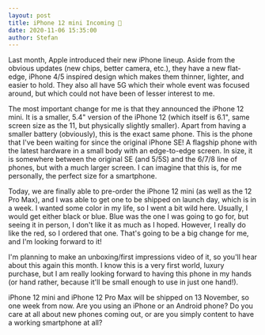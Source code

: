 ```yaml
---
layout: post
title: iPhone 12 mini Incoming 🎉
date: 2020-11-06 15:35:00
author: Stefan
---
```


Last month, Apple introduced their new iPhone lineup. Aside from the obvious updates (new chips, better camera, etc.), they have a new flat-edge, iPhone 4/5 inspired design which makes them thinner, lighter, and easier to hold. They also all have 5G which their whole event was focused around, but which could not have been of lesser interest to me.

The most important change for me is that they announced the iPhone 12 mini. It is a smaller, 5.4" version of the iPhone 12 (which itself is 6.1", same screen size as the 11, but physically slightly smaller). Apart from having a smaller battery (obviously), this is the exact same phone. This is the phone that I've been waiting for since the original iPhone SE! A flagship phone with the latest hardware in a small body with an edge-to-edge screen. In size, it is somewhere between the original SE (and 5/5S) and the 6/7/8 line of phones, but with a much larger screen. I can imagine that this is, for me personally, the perfect size for a smartphone.

Today, we are finally able to pre-order the iPhone 12 mini (as well as the 12 Pro Max), and I was able to get one to be shipped on launch day, which is in a week. I wanted some color in my life, so I went a bit wild here. Usually, I would get either black or blue. Blue was the one I was going to go for, but seeing it in person, I don't like it as much as I hoped. However, I really do like the red, so I ordered that one. That's going to be a big change for me, and I'm looking forward to it!

I'm planning to make an unboxing/first impressions video of it, so you'll hear about this again this month. I know this is a very first world, luxury purchase, but I am really looking forward to having this phone in my hands (or hand rather, because it'll be small enough to use in just one hand!).

iPhone 12 mini and iPhone 12 Pro Max will be shipped on 13 November, so one week from now. Are you using an iPhone or an Android phone? Do you care at all about new phones coming out, or are you simply content to have a working smartphone at all? 
